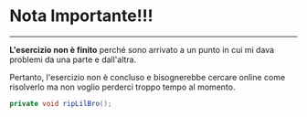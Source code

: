 # Nota Importante!!!

---

**L'esercizio non è finito** perché sono arrivato a un punto in cui mi dava problemi da una parte e dall'altra.

Pertanto, l'esercizio non è concluso e bisognerebbe cercare online come risolverlo ma non voglio perderci troppo tempo al momento.

```java
private void ripLilBro();
```